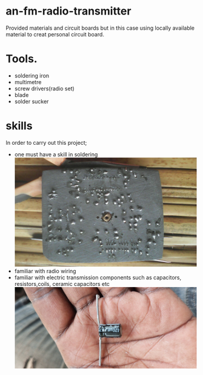 # an-fm-radio-transmitter
Provided materials and circuit boards but in this case using locally available material to creat personal circuit board.

# Tools.
- soldering iron
- multimetre
- screw drivers(radio set)
- blade
- solder sucker
# skills
In order to carry out this project;
- one must have a skill in soldering
![](Images/lowersideofthecircuitboard.jpg)
- familiar with radio wiring
- familiar with electric transmission components such as capacitors, resistors,coils, ceramic capacitors etc 
![](Images/capacitor16v470uf.jpg)
